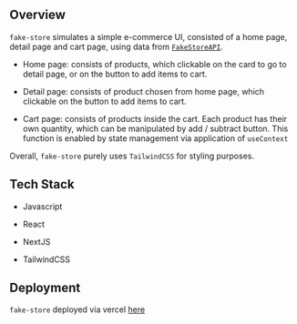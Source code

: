 ## Overview

`fake-store` simulates a simple e-commerce UI, consisted of a home page, detail page and cart page, using data from [`FakeStoreAPI`](https://fakestoreapi.com).

- Home page: consists of products, which clickable on the card to go to detail page, or on the button to add items to cart.

- Detail page: consists of product chosen from home page, which clickable on the button to add items to cart.

- Cart page: consists of products inside the cart. Each product has their own quantity, which can be manipulated by add / subtract button. This function is enabled by state management via application of `useContext`

Overall, `fake-store` purely uses `TailwindCSS` for styling purposes.

## Tech Stack

- Javascript

- React

- NextJS

- TailwindCSS

## Deployment

`fake-store` deployed via vercel [here](https://fake-store-dbpx.vercel.app/)
